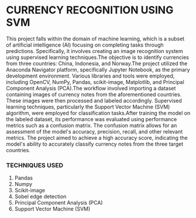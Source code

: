 # CURRENCY RECOGNITION USING SVM

<P>
This project falls within the domain of machine learning, which is a subset of artificial intelligence (AI) focusing on completing tasks through predictions. Specifically, it involves creating an image recognition system using supervised learning techniques.The objective is to identify currencies from three countries: China, Indonesia, and Norway.The project utilized the Anaconda Navigator platform, specifically Jupyter Notebook, as the primary development environment. Various libraries and tools were employed, including OpenCV, NumPy, Pandas, scikit-image, Matplotlib, and Principal Component Analysis (PCA).The workflow involved importing a dataset containing images of currency notes from the aforementioned countries. These images were then processed and labeled accordingly. Supervised learning techniques, particularly the Support Vector Machine (SVM) algorithm, were employed for classification tasks.After training the model on the labeled dataset, its performance was evaluated using performance metrics such as a confusion matrix. The confusion matrix allows for an assessment of the model's accuracy, precision, recall, and other relevant metrics. The project aimed to achieve a high accuracy score, indicating the model's ability to accurately classify currency notes from the three target countries.
</P>

### TECHNIQUES USED
<ol>
  <li>Pandas</li>
  <li>Numpy</li>
  <li>Scikit-image</li>
  <li>Sobel edge detection</li>
  <li>Principal Component Analysis (PCA)</li>
  <li>Support Vector Machine (SVM)</li>
</ol>
